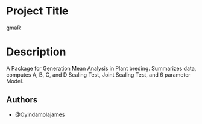 # Project Title

gmaR

# Description

A Package for Generation Mean Analysis in Plant breding. Summarizes data, computes
A, B, C, and D Scaling Test, Joint Scaling Test, and 6 parameter Model.

## Authors

- [@Oyindamolajames](https://www.github.com/Oyindamolajames)
